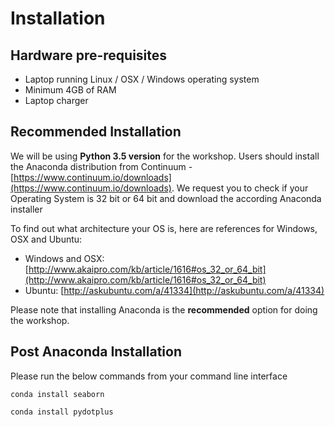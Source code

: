 # Installation

## Hardware pre-requisites
* Laptop running Linux / OSX / Windows operating system
* Minimum 4GB of RAM
* Laptop charger

## Recommended Installation
We will be using **Python 3.5 version** for the workshop. Users should install the Anaconda distribution from Continuum - [https://www.continuum.io/downloads](https://www.continuum.io/downloads). We request you to check if your Operating System is 32 bit or 64 bit and download the according Anaconda installer

To find out what architecture your OS is, here are references for Windows, OSX and Ubuntu:

- Windows and OSX: [http://www.akaipro.com/kb/article/1616#os_32_or_64_bit](http://www.akaipro.com/kb/article/1616#os_32_or_64_bit)
- Ubuntu: [http://askubuntu.com/a/41334](http://askubuntu.com/a/41334)

Please note that installing Anaconda is the **recommended** option for doing the workshop.

## Post Anaconda Installation

Please run the below commands from your command line interface

```conda install seaborn```

```conda install pydotplus```

